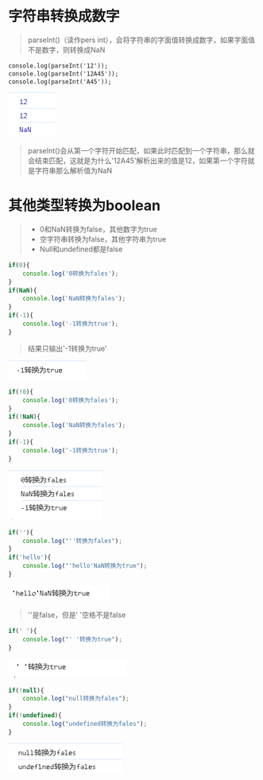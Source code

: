 # 字符串转换成数字

> parseInt()（读作pers int），会将字符串的字面值转换成数字，如果字面值不是数字，则转换成NaN

```JS
console.log(parseInt('12'));
console.log(parseInt('12A45'));
console.log(parseInt('A45'));
```

![image-20231208154733784](assets/image-20231208154733784.png)

> parseInt()会从第一个字符开始匹配，如果此时匹配到一个字符串，那么就会结束匹配，这就是为什么'12A45'解析出来的值是12，如果第一个字符就是字符串那么解析值为NaN



# 其他类型转换为boolean

> - 0和NaN转换为false，其他数字为true
> - 空字符串转换为false，其他字符串为true
> - Null和undefined都是false

```js
if(0){
	console.log('0转换为fales');
}
if(NaN){
	console.log('NaN转换为fales');
}
if(-1){
	console.log('-1转换为true');
}
```

> 结果只输出'-1转换为true'

![image-20231208155936159](assets/image-20231208155936159.png)

```js
if(!0){
	console.log('0转换为fales');
}
if(!NaN){
	console.log('NaN转换为fales');
}
if(-1){
	console.log('-1转换为true');
}
```

![image-20231208160009928](assets/image-20231208160009928.png)

```js
if(''){
	console.log("''转换为fales");
}
if('hello'){
	console.log("'hello'NaN转换为true");
}
```

![image-20231208160150415](assets/image-20231208160150415.png)

> ''是false，但是' '空格不是false

```js
if(' '){
	console.log("' '转换为true");
}
```

![image-20231208160655596](assets/image-20231208160655596.png)

```js
if(!null){
	console.log("null转换为fales");
}
if(!undefined){
	console.log("undefined转换为fales");
}
```

![image-20231208160326722](assets/image-20231208160326722.png)